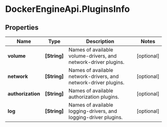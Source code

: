 # DockerEngineApi.PluginsInfo

## Properties
Name | Type | Description | Notes
------------ | ------------- | ------------- | -------------
**volume** | **[String]** | Names of available volume-drivers, and network-driver plugins. | [optional] 
**network** | **[String]** | Names of available network-drivers, and network-driver plugins. | [optional] 
**authorization** | **[String]** | Names of available authorization plugins. | [optional] 
**log** | **[String]** | Names of available logging-drivers, and logging-driver plugins. | [optional] 


